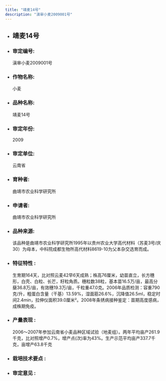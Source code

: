 ```yaml
---
title: "靖麦14号"
description: "滇审小麦2009001号"
---
```

* ## 靖麦14号
* ###  审定编号:  
   滇审小麦2009001号

*  ### 作物名称:  
   小麦

*   ###  品种名称: 
    靖麦14号

*   ### 审定年份: 
    2009

*   ### 审定单位:  
    云南省

*   ### 育种者:  
    曲靖市农业科学研究所

*   ### 申请者:  
    曲靖市农业科学研究所

*   ### 品种来源:  
    该品种是曲靖市农业科学研究所1995年以贵州农业大学高代材料（苏麦3号/庆30）为母本，中科院成都生物所高代材料8619-10为父本杂交选育而成。

*   ### 特征特性 : 
    生育期164天，比对照云麦42早6天成熟；株高76厘米，幼苗直立，长方穗形，白壳、白粒、长芒，籽粒角质。穗粒数38粒，基本苗16.5万/亩，最高分蘖36.8万/亩，有效穗19.3万/亩，千粒重47.0克。2006年品质检测：容重790克/升，粗蛋白含量（干基）13.59%，湿面筋26.6%，沉降值26.5ml，稳定时间2.4min，拉伸仪面积39.0厘米²。2008年条锈病接种鉴定：苗期高度感病，成株期免疫。

*   ### 产量表现 : 
    2006～2007年参加云南省小麦品种区域试验（地麦组）。两年平均亩产261.9千克，比对照增产0.7%，增产点(次)率为43%。生产示范平均亩产337.7千克，亩增产63.8千克

*   ### 栽培技术要点 : 
    

*   ### 审定意见 : 
    
